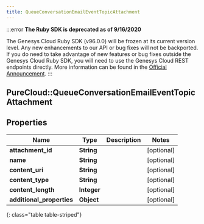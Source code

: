 ```yaml
---
title: QueueConversationEmailEventTopicAttachment
---
```


:::error
**The Ruby SDK is deprecated as of 9/16/2020**

The Genesys Cloud Ruby SDK (v96.0.0) will be frozen at its current version level. Any new enhancements to our API or bug fixes will not be backported. If you do need to take advantage of new features or bug fixes outside the Genesys Cloud Ruby SDK, you will need to use the Genesys Cloud REST endpoints directly. More information can be found in the [Official Announcement](https://developer.mypurecloud.com/forum/t/announcement-genesys-cloud-ruby-sdk-end-of-life/8850).
:::


## PureCloud::QueueConversationEmailEventTopicAttachment

## Properties

|Name | Type | Description | Notes|
|------------ | ------------- | ------------- | -------------|
| **attachment_id** | **String** |  | [optional] |
| **name** | **String** |  | [optional] |
| **content_uri** | **String** |  | [optional] |
| **content_type** | **String** |  | [optional] |
| **content_length** | **Integer** |  | [optional] |
| **additional_properties** | **Object** |  | [optional] |
{: class="table table-striped"}


